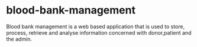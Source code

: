 # blood-bank-management
Blood bank management is a web based application that is used to store, process, retrieve and analyse information concerned with donor,patient and the admin.
